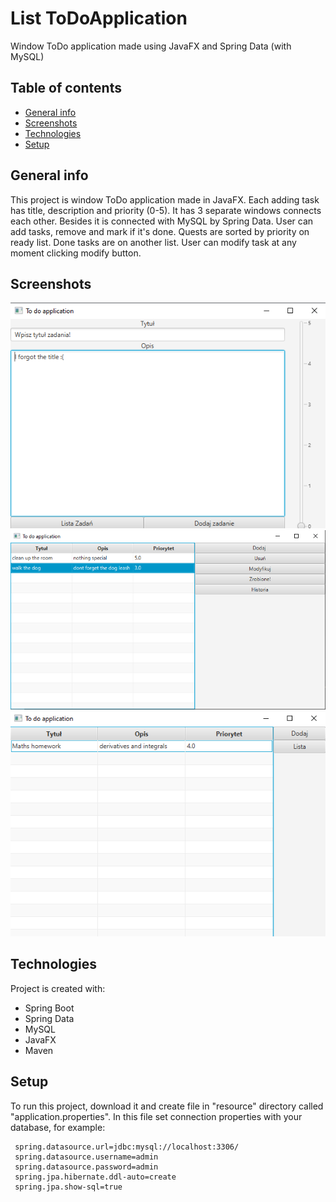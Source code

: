 # List ToDoApplication
Window ToDo application made using JavaFX and Spring Data (with MySQL)


## Table of contents
* [General info](#general-info)
* [Screenshots](#screenshots)
* [Technologies](#technologies)
* [Setup](#setup)

## General info
This project is window ToDo application made in JavaFX. Each adding task has title, description and priority (0-5). 
It has 3 separate windows connects each other. Besides it is connected with MySQL by Spring Data. User can add tasks, 
remove and mark if it's done. Quests are sorted by priority on ready list. Done tasks are on another list. 
User can modify task at any moment clicking modify button.
	
## Screenshots
![Adding Window](./addingwindow.png)
![List Window](./image.png)
![Story Window](./storywindow.png)

## Technologies
Project is created with:
* Spring Boot
* Spring Data
* MySQL
* JavaFX
* Maven
	
## Setup
To run this project, download it and create file in "resource" directory called "application.properties".
In this file set connection properties with your database, for example:

```
 spring.datasource.url=jdbc:mysql://localhost:3306/
 spring.datasource.username=admin
 spring.datasource.password=admin
 spring.jpa.hibernate.ddl-auto=create 
 spring.jpa.show-sql=true

```
